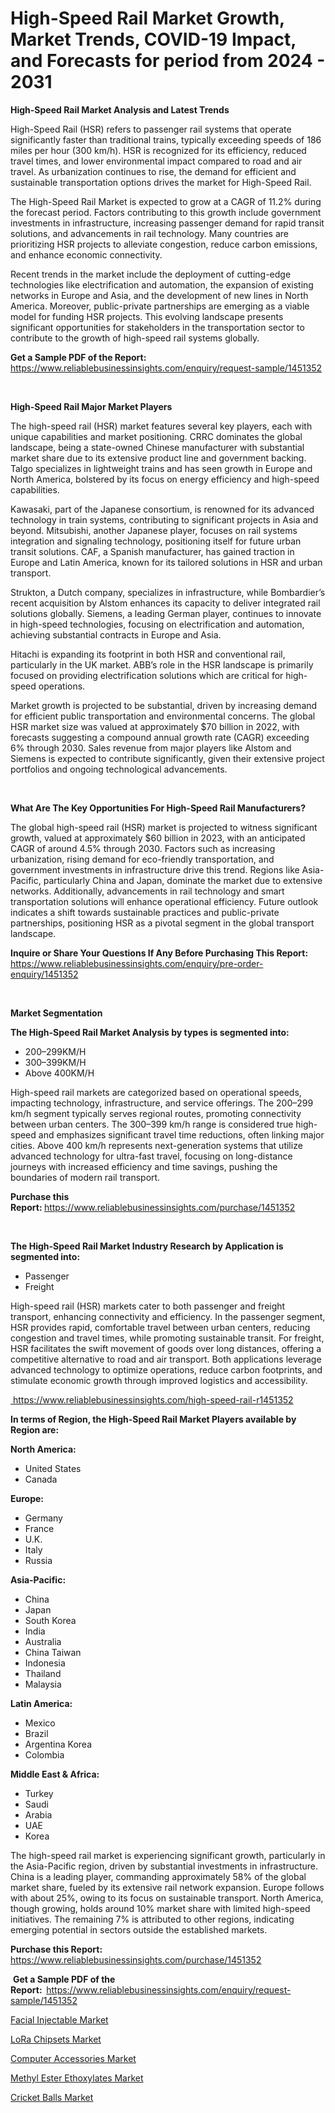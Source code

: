 <p><h1>High-Speed Rail Market Growth, Market Trends, COVID-19 Impact, and Forecasts for period from 2024 - 2031</h1></p><p><strong>High-Speed Rail Market Analysis and Latest Trends</strong></p>
<p><p>High-Speed Rail (HSR) refers to passenger rail systems that operate significantly faster than traditional trains, typically exceeding speeds of 186 miles per hour (300 km/h). HSR is recognized for its efficiency, reduced travel times, and lower environmental impact compared to road and air travel. As urbanization continues to rise, the demand for efficient and sustainable transportation options drives the market for High-Speed Rail.</p><p>The High-Speed Rail Market is expected to grow at a CAGR of 11.2% during the forecast period. Factors contributing to this growth include government investments in infrastructure, increasing passenger demand for rapid transit solutions, and advancements in rail technology. Many countries are prioritizing HSR projects to alleviate congestion, reduce carbon emissions, and enhance economic connectivity.</p><p>Recent trends in the market include the deployment of cutting-edge technologies like electrification and automation, the expansion of existing networks in Europe and Asia, and the development of new lines in North America. Moreover, public-private partnerships are emerging as a viable model for funding HSR projects. This evolving landscape presents significant opportunities for stakeholders in the transportation sector to contribute to the growth of high-speed rail systems globally.</p></p>
<p><strong>Get a Sample PDF of the Report:&nbsp;</strong> <a href="https://www.reliablebusinessinsights.com/enquiry/request-sample/1451352?utm_campaign=1091&utm_medium=2&utm_source=Github&utm_content=ia&utm_term=11122024&utm_id=high-speed-rail">https://www.reliablebusinessinsights.com/enquiry/request-sample/1451352</a></p>
<p>&nbsp;</p>
<p><strong>High-Speed Rail Major Market Players</strong></p>
<p><p>The high-speed rail (HSR) market features several key players, each with unique capabilities and market positioning. CRRC dominates the global landscape, being a state-owned Chinese manufacturer with substantial market share due to its extensive product line and government backing. Talgo specializes in lightweight trains and has seen growth in Europe and North America, bolstered by its focus on energy efficiency and high-speed capabilities.</p><p>Kawasaki, part of the Japanese consortium, is renowned for its advanced technology in train systems, contributing to significant projects in Asia and beyond. Mitsubishi, another Japanese player, focuses on rail systems integration and signaling technology, positioning itself for future urban transit solutions. CAF, a Spanish manufacturer, has gained traction in Europe and Latin America, known for its tailored solutions in HSR and urban transport.</p><p>Strukton, a Dutch company, specializes in infrastructure, while Bombardier’s recent acquisition by Alstom enhances its capacity to deliver integrated rail solutions globally. Siemens, a leading German player, continues to innovate in high-speed technologies, focusing on electrification and automation, achieving substantial contracts in Europe and Asia.</p><p>Hitachi is expanding its footprint in both HSR and conventional rail, particularly in the UK market. ABB’s role in the HSR landscape is primarily focused on providing electrification solutions which are critical for high-speed operations.</p><p>Market growth is projected to be substantial, driven by increasing demand for efficient public transportation and environmental concerns. The global HSR market size was valued at approximately $70 billion in 2022, with forecasts suggesting a compound annual growth rate (CAGR) exceeding 6% through 2030. Sales revenue from major players like Alstom and Siemens is expected to contribute significantly, given their extensive project portfolios and ongoing technological advancements.</p></p>
<p>&nbsp;</p>
<p><strong>What Are The Key Opportunities For High-Speed Rail Manufacturers?</strong></p>
<p><p>The global high-speed rail (HSR) market is projected to witness significant growth, valued at approximately $60 billion in 2023, with an anticipated CAGR of around 4.5% through 2030. Factors such as increasing urbanization, rising demand for eco-friendly transportation, and government investments in infrastructure drive this trend. Regions like Asia-Pacific, particularly China and Japan, dominate the market due to extensive networks. Additionally, advancements in rail technology and smart transportation solutions will enhance operational efficiency. Future outlook indicates a shift towards sustainable practices and public-private partnerships, positioning HSR as a pivotal segment in the global transport landscape.</p></p>
<p><strong>Inquire or Share Your Questions If Any Before Purchasing This Report:</strong> <a href="https://www.reliablebusinessinsights.com/enquiry/pre-order-enquiry/1451352?utm_campaign=1091&utm_medium=2&utm_source=Github&utm_content=ia&utm_term=11122024&utm_id=high-speed-rail">https://www.reliablebusinessinsights.com/enquiry/pre-order-enquiry/1451352</a></p>
<p>&nbsp;</p>
<p><strong>Market Segmentation</strong></p>
<p><strong>The High-Speed Rail Market Analysis by types is segmented into:</strong></p>
<p><ul><li>200–299KM/H</li><li>300–399KM/H</li><li>Above 400KM/H</li></ul></p>
<p><p>High-speed rail markets are categorized based on operational speeds, impacting technology, infrastructure, and service offerings. The 200–299 km/h segment typically serves regional routes, promoting connectivity between urban centers. The 300–399 km/h range is considered true high-speed and emphasizes significant travel time reductions, often linking major cities. Above 400 km/h represents next-generation systems that utilize advanced technology for ultra-fast travel, focusing on long-distance journeys with increased efficiency and time savings, pushing the boundaries of modern rail transport.</p></p>
<p><strong>Purchase this Report:&nbsp;</strong><a href="https://www.reliablebusinessinsights.com/purchase/1451352?utm_campaign=1091&utm_medium=2&utm_source=Github&utm_content=ia&utm_term=11122024&utm_id=high-speed-rail">https://www.reliablebusinessinsights.com/purchase/1451352</a></p>
<p>&nbsp;</p>
<p><strong>The High-Speed Rail Market Industry Research by Application is segmented into:</strong></p>
<p><ul><li>Passenger</li><li>Freight</li></ul></p>
<p><p>High-speed rail (HSR) markets cater to both passenger and freight transport, enhancing connectivity and efficiency. In the passenger segment, HSR provides rapid, comfortable travel between urban centers, reducing congestion and travel times, while promoting sustainable transit. For freight, HSR facilitates the swift movement of goods over long distances, offering a competitive alternative to road and air transport. Both applications leverage advanced technology to optimize operations, reduce carbon footprints, and stimulate economic growth through improved logistics and accessibility.</p></p>
<p><a href="https://www.reliablebusinessinsights.com/high-speed-rail-r1451352?utm_campaign=1091&utm_medium=2&utm_source=Github&utm_content=ia&utm_term=11122024&utm_id=high-speed-rail">&nbsp;https://www.reliablebusinessinsights.com/high-speed-rail-r1451352</a></p>
<p><strong>In terms of Region, the High-Speed Rail Market Players available by Region are:</strong></p>
<p>
    <p> <strong> North America: </strong>
        <ul>
            <li>United States</li>
            <li>Canada</li>
        </ul>
        </p> 
    <p> <strong> Europe: </strong>
        <ul>
            <li>Germany</li>
            <li>France</li>
            <li>U.K.</li>
            <li>Italy</li>
            <li>Russia</li>
        </ul>
        </p> 
    <p> <strong> Asia-Pacific: </strong>
        <ul>
            <li>China</li>
            <li>Japan</li>
            <li>South Korea</li>
            <li>India</li>
            <li>Australia</li>
            <li>China Taiwan</li>
            <li>Indonesia</li>
            <li>Thailand</li>
            <li>Malaysia</li>
        </ul>
        </p> 
    <p> <strong> Latin America: </strong>
        <ul>
            <li>Mexico</li>
            <li>Brazil</li>
            <li>Argentina Korea</li>
            <li>Colombia</li>
        </ul>
        </p> 
    <p> <strong> Middle East & Africa: </strong>
        <ul>
            <li>Turkey</li>
            <li>Saudi</li>
            <li>Arabia</li>
            <li>UAE</li>
            <li>Korea</li>
        </ul>
    </p>
    </p>
<p><p>The high-speed rail market is experiencing significant growth, particularly in the Asia-Pacific region, driven by substantial investments in infrastructure. China is a leading player, commanding approximately 58% of the global market share, fueled by its extensive rail network expansion. Europe follows with about 25%, owing to its focus on sustainable transport. North America, though growing, holds around 10% market share with limited high-speed initiatives. The remaining 7% is attributed to other regions, indicating emerging potential in sectors outside the established markets.</p></p>
<p><strong>Purchase this Report: </strong><a href="https://www.reliablebusinessinsights.com/purchase/1451352?utm_campaign=1091&utm_medium=2&utm_source=Github&utm_content=ia&utm_term=11122024&utm_id=high-speed-rail">https://www.reliablebusinessinsights.com/purchase/1451352</a></p>
<p>&nbsp;<strong>Get a Sample PDF of the Report:&nbsp;&nbsp;</strong><a href="https://www.reliablebusinessinsights.com/enquiry/request-sample/1451352?utm_campaign=1091&utm_medium=2&utm_source=Github&utm_content=ia&utm_term=11122024&utm_id=high-speed-rail">https://www.reliablebusinessinsights.com/enquiry/request-sample/1451352</a></p>
<p><strong></strong></p>
<p><p><a href="https://github.com/rosamariarocque98/Market-Research-Report-List-1/blob/main/facial-injectable-market.md?utm_campaign=1091&utm_medium=2&utm_source=Github&utm_content=ia&utm_term=11122024&utm_id=high-speed-rail">Facial Injectable Market</a></p><p><a href="https://www.linkedin.com/pulse/c-glance-reports-anmec?utm_campaign=1091&utm_medium=2&utm_source=Github&utm_content=ia&utm_term=11122024&utm_id=high-speed-rail">LoRa Chipsets Market</a></p><p><a href="https://www.linkedin.com/pulse/c-glance-reports-anmec?utm_campaign=1091&utm_medium=2&utm_source=Github&utm_content=ia&utm_term=11122024&utm_id=high-speed-rail">Computer Accessories Market</a></p><p><a href="https://www.linkedin.com/pulse/overview-clarion-insight-bmubc?utm_campaign=1091&utm_medium=2&utm_source=Github&utm_content=ia&utm_term=11122024&utm_id=high-speed-rail">Methyl Ester Ethoxylates Market</a></p><p><a href="https://www.linkedin.com/pulse/c-glance-reports-anmec?utm_campaign=1091&utm_medium=2&utm_source=Github&utm_content=ia&utm_term=11122024&utm_id=high-speed-rail">Cricket Balls Market</a></p></p>
